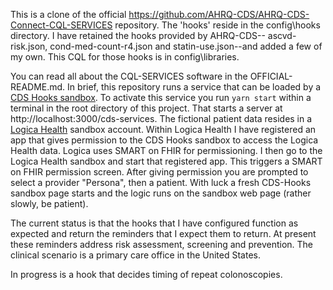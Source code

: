 This is a clone of the official https://github.com/AHRQ-CDS/AHRQ-CDS-Connect-CQL-SERVICES repository. The 'hooks' reside in the config\hooks directory. I have retained the hooks provided by AHRQ-CDS-- ascvd-risk.json, cond-med-count-r4.json and statin-use.json--and added a few of my own. This CQL for those hooks is in config\libraries. 

You can read all about the CQL-SERVICES software in the OFFICIAL-README.md. In brief, this repository runs a service that can be loaded by a [CDS Hooks sandbox](https://sandbox.cds-hooks.org/). To activate this service you run `yarn start` within a terminal in the root directory of this project. That starts a server at http://localhost:3000/cds-services. The fictional patient data resides in a [Logica Health](https://sandbox.logicahealth.org) sandbox account. Within Logica Health I have registered an app that gives permission to the CDS Hooks sandbox to access the Logica Health data. Logica uses SMART on FHIR for permissioning. I then go to the Logica Health sandbox and start that registered app. This triggers a SMART on FHIR permission screen. After giving permission you are prompted to select a provider "Persona", then a patient. With luck a fresh CDS-Hooks sandbox page starts and the logic runs on the sandbox web page (rather slowly, be patient). 

The current status is that the hooks that I have configured function as expected and return the reminders that I expect them to return. At present these reminders address risk assessment, screening and prevention. The clinical scenario is a primary care office in the United States. 

In progress is a hook that decides timing of repeat colonoscopies. 